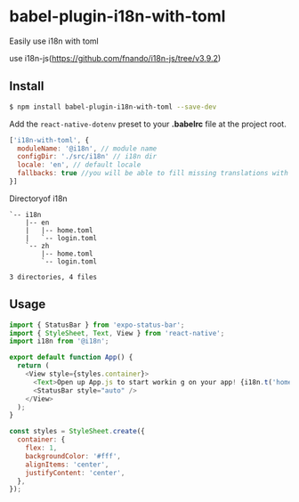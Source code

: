 # babel-plugin-i18n-with-toml

Easily use i18n with toml


use i18n-js(https://github.com/fnando/i18n-js/tree/v3.9.2)

## Install

```sh
$ npm install babel-plugin-i18n-with-toml --save-dev
```

Add the `react-native-dotenv` preset to your **.babelrc** file at the project root.

```javascript
['i18n-with-toml', {
  moduleName: '@i18n', // module name
  configDir: './src/i18n' // i18n dir
  locale: 'en', // default locale
  fallbacks: true //you will be able to fill missing translations with those inside fallback, default value is true
}]
```

Directoryof i18n

```
`-- i18n
    |-- en
    |   |-- home.toml
    |   `-- login.toml
    `-- zh
        |-- home.toml
        `-- login.toml

3 directories, 4 files
```

## Usage


```js
import { StatusBar } from 'expo-status-bar';
import { StyleSheet, Text, View } from 'react-native';
import i18n from '@i18n';

export default function App() {
  return (
    <View style={styles.container}>
      <Text>Open up App.js to start workin g on your app! {i18n.t('home.text')}.</Text>
      <StatusBar style="auto" />
    </View>
  );
}

const styles = StyleSheet.create({
  container: {
    flex: 1,
    backgroundColor: '#fff',
    alignItems: 'center',
    justifyContent: 'center',
  },
});


```
